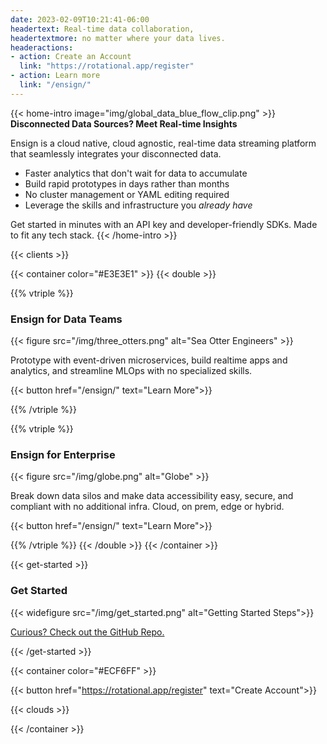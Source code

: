 ```yaml
---
date: 2023-02-09T10:21:41-06:00
headertext: Real-time data collaboration,
headertextmore: no matter where your data lives.
headeractions:
- action: Create an Account
  link: "https://rotational.app/register"
- action: Learn more
  link: "/ensign/"
---
```


<!-- Home Intro is the first section on the webpage -->
{{< home-intro image="img/global_data_blue_flow_clip.png" >}}
**Disconnected Data Sources? Meet Real-time Insights**

Ensign is a cloud native, cloud agnostic, real-time data streaming platform that seamlessly integrates your disconnected data.

- Faster analytics that don't wait for data to accumulate
- Build rapid prototypes in days rather than months
- No cluster management or YAML editing required
- Leverage the skills and infrastructure you *already have*

Get started in minutes with an API key and developer-friendly SDKs. Made to fit any
tech stack.
{{< /home-intro >}}

<!-- Edit and add clients in data/en/clients.yml -->
{{< clients >}}

<!-- Ensign for Data Teams and Enterprise Section -->
<!-- container double makes this a two column section with the specified bg color -->
{{< container color="#E3E3E1" >}}
{{< double >}}

<!-- Ensign for Data Teams -->
{{% vtriple %}}
### Ensign for Data Teams

{{< figure src="/img/three_otters.png" alt="Sea Otter Engineers" >}}

Prototype with event-driven microservices, build realtime apps and analytics, and
streamline MLOps with no specialized skills.

{{< button href="/ensign/" text="Learn More">}}

{{% /vtriple %}}

<!-- Ensign for Enterprise -->
{{% vtriple %}}
### Ensign for Enterprise

{{< figure src="/img/globe.png" alt="Globe" >}}

Break down data silos and make data accessibility easy, secure, and compliant with no
additional infra. Cloud, on prem, edge or hybrid.

{{< button href="/ensign/" text="Learn More">}}

{{% /vtriple %}}
{{< /double >}}
{{< /container >}}

<!-- Get Started section has custom CSS so needs to be in its own shortcode -->
{{< get-started >}}

### Get Started

{{< widefigure src="/img/get_started.png" alt="Getting Started Steps">}}

[Curious? Check out the GitHub Repo.](https://github.com/rotationalio/ensign)

{{< /get-started >}}

<!-- On the Cloud section -->
{{< container color="#ECF6FF" >}}

{{< button href="https://rotational.app/register" text="Create Account">}}

<!-- Data for cloud partners can be found at data/en/cloud.yml -->
{{< clouds >}}

{{< /container >}}



<!-- NOTE: Recent Rotations is part of the template and is added after the content -->